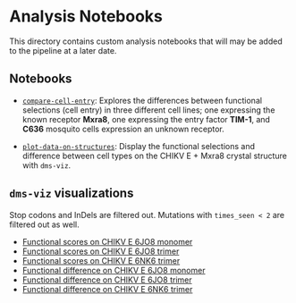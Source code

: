 # Analysis Notebooks

This directory contains custom analysis notebooks that will may be added to the pipeline at a later date.

## Notebooks

- [`compare-cell-entry`](/notebooks/compare-cell-entry.ipynb): Explores the differences between functional selections (cell entry) in three different cell lines; one expressing the known receptor **Mxra8**, one expressing the entry factor **TIM-1**, and **C636** mosquito cells expression an unknown receptor.

- [`plot-data-on-structures`](/notebooks/plot-data-on-structures.ipynb): Display the functional selections and difference between cell types on the CHIKV E + Mxra8 crystal structure with `dms-viz`.

## `dms-viz` visualizations

Stop codons and InDels are filtered out. Mutations with `times_seen < 2` are filtered out as well.

- [Functional scores on  CHIKV E 6JO8 monomer](./dms-viz/output/CHIKV_6JO8_functional_scores.json)
- [Functional scores on CHIKV E 6JO8 trimer](./dms-viz/output/CHIKV_6JO8_trimer_functional_scores.json)
- [Functional scores on CHIKV E 6NK6 trimer](./dms-viz/output/CHIKV_6NK6_functional_scores.json)
- [Functional difference on CHIKV E 6JO8 monomer](./dms-viz/output/CHIKV_6JO8_functional_diff.json)
- [Functional difference on CHIKV E 6JO8 trimer](./dms-viz/output/CHIKV_6JO8_trimer_functional_diff.json)
- [Functional difference on CHIKV E 6NK6 trimer](./dms-viz/output/CHIKV_6NK6_functional_diff.json)

